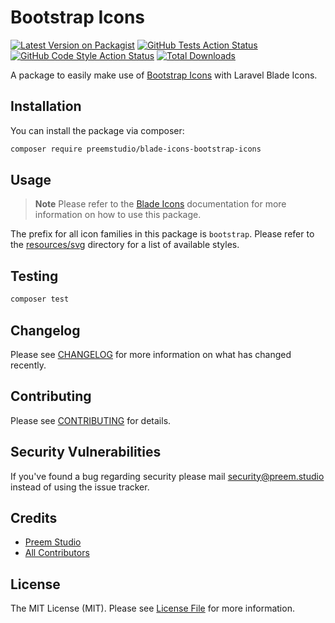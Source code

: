 # Bootstrap Icons

[![Latest Version on Packagist](https://img.shields.io/packagist/v/preemstudio/blade-icons-bootstrap-icons.svg?style=flat-square)](https://packagist.org/packages/preemstudio/blade-icons-bootstrap-icons)
[![GitHub Tests Action Status](https://img.shields.io/github/actions/workflow/status/preemstudio/blade-icons-bootstrap-icons/run-tests.yml?branch=main&label=tests&style=flat-square)](https://github.com/PreemStudio/blade-icons-bootstrap-icons/actions?query=workflow%3Arun-tests+branch%3Amain)
[![GitHub Code Style Action Status](https://img.shields.io/github/actions/workflow/status/preemstudio/blade-icons-bootstrap-icons/fix-php-code-style-issues.yml?branch=main&label=code%20style&style=flat-square)](https://github.com/PreemStudio/blade-icons-bootstrap-icons/actions?query=workflow%3A"Fix+PHP+code+style+issues"+branch%3Amain)
[![Total Downloads](https://img.shields.io/packagist/dt/preemstudio/blade-icons-bootstrap-icons.svg?style=flat-square)](https://packagist.org/packages/preemstudio/blade-icons-bootstrap-icons)

A package to easily make use of [Bootstrap Icons](https://github.com/twbs/icons) with Laravel Blade Icons.

## Installation

You can install the package via composer:

```bash
composer require preemstudio/blade-icons-bootstrap-icons
```

## Usage

> **Note**
> Please refer to the [Blade Icons](https://github.com/PreemStudio/blade-icons) documentation for more information on how to use this package.

The prefix for all icon families in this package is `bootstrap`. Please refer to the [resources/svg](/resources/svg) directory for a list of available styles.

## Testing

```bash
composer test
```

## Changelog

Please see [CHANGELOG](CHANGELOG.md) for more information on what has changed recently.

## Contributing

Please see [CONTRIBUTING](CONTRIBUTING.md) for details.

## Security Vulnerabilities

If you've found a bug regarding security please mail [security@preem.studio](mailto:security@preem.studio) instead of using the issue tracker.

## Credits

- [Preem Studio](https://github.com/PreemStudio)
- [All Contributors](../../contributors)

## License

The MIT License (MIT). Please see [License File](LICENSE.md) for more information.
